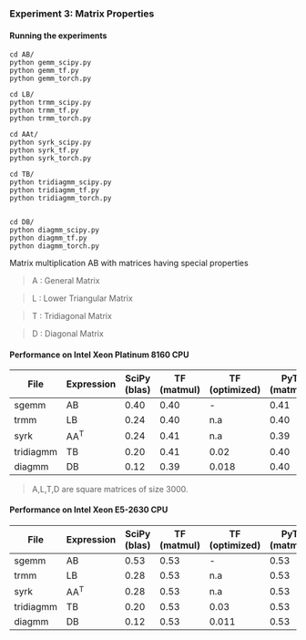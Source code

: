 ### Experiment 3: Matrix Properties


#### Running the experiments

```
cd AB/
python gemm_scipy.py
python gemm_tf.py
python gemm_torch.py

cd LB/
python trmm_scipy.py
python trmm_tf.py
python trmm_torch.py

cd AAt/
python syrk_scipy.py
python syrk_tf.py
python syrk_torch.py

cd TB/
python tridiagmm_scipy.py
python tridiagmm_tf.py
python tridiagmm_torch.py


cd DB/
python diagmm_scipy.py
python diagmm_tf.py
python diagmm_torch.py
```

Matrix multiplication AB with matrices having special properties

> A : General Matrix

> L : Lower Triangular Matrix

> T : Tridiagonal Matrix

> D : Diagonal Matrix 

#### Performance on Intel Xeon Platinum 8160 CPU

|File | Expression    | SciPy (blas) | TF (matmul)  | TF (optimized) | PyT (matmul)| PyT (optimized) |
|-----|---------------|--------------|--------------|----------------| ---------------|--------------|
|sgemm|AB | 0.40|0.40| - | 0.41|-| 
|trmm|LB|0.24|0.40|n.a|0.40|n.a|
|syrk|AA<sup>T</sup>|0.24|0.41|n.a|0.39|n.a|
|tridiagmm|TB|0.20|0.41|0.02|0.40|n.a|
|diagmm|DB|0.12|0.39|0.018|0.40|n.a|

> A,L,T,D are square matrices of size 3000.

#### Performance on Intel Xeon E5-2630 CPU

|File | Expression    | SciPy (blas) | TF (matmul)  | TF (optimized) | PyT (matmul)| PyT (optimized) |
|-----|---------------|--------------|--------------|----------------| ---------------|--------------|
|sgemm|AB | 0.53|0.53| - | 0.53|-| 
|trmm|LB|0.28|0.53|n.a|0.53|n.a|
|syrk|AA<sup>T</sup>|0.28|0.53|n.a|0.53|n.a|
|tridiagmm|TB|0.20|0.53|0.03|0.53|n.a|
|diagmm|DB|0.12|0.53|0.011|0.53|n.a|
